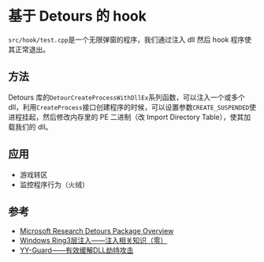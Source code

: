 # 基于 Detours 的 hook

`src/hook/test.cpp`是一个无限弹窗的程序，我们通过注入 dll 然后 hook 程序使其正常退出。

## 方法

Detours 库的`DetourCreateProcessWithDllEx`系列函数，可以注入一个或多个 dll，利用`CreateProcess`接口创建程序的时候，可以设置参数`CREATE_SUSPENDED`使进程挂起，然后修改内存里的 PE 二进制（改 Import Directory Table），使其加载我们的 dll。

## 应用

- 游戏转区
- 监控程序行为（火绒）

## 参考

- [Microsoft Research Detours Package Overview](https://github.com/microsoft/Detours/wiki)
- [Windows Ring3层注入——注入相关知识（零）](https://blog.csdn.net/qq_38493448/article/details/104005406)
- [YY-Guard——有效缓解DLL劫持攻击](https://github.com/Chuyu-Team/YY-Guard)
